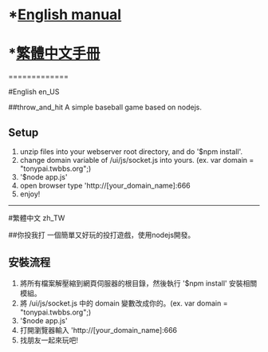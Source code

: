 # *[English manual](https://github.com/tpai/throw_and_hit#english-en_us)
# *[繁體中文手冊](https://github.com/tpai/throw_and_hit#%E7%B9%81%E9%AB%94%E4%B8%AD%E6%96%87-zh_tw)

=============

#English en_US

##throw_and_hit
A simple baseball game based on nodejs.

Setup
-----
1. unzip files into your webserver root directory, and do '$npm install'.
2. change domain variable of /ui/js/socket.js into yours. (ex. var domain = "tonypai.twbbs.org";)
3. '$node app.js'
4. open browser type 'http://[your_domain_name]:666
5. enjoy!

- - -

#繁體中文 zh_TW

##你投我打
一個簡單又好玩的投打遊戲，使用nodejs開發。

安裝流程
--------
1. 將所有檔案解壓縮到網頁伺服器的根目錄，然後執行 '$npm install' 安裝相關模組。
2. 將 /ui/js/socket.js 中的 domain 變數改成你的。(ex. var domain = "tonypai.twbbs.org";)
3. '$node app.js'
4. 打開瀏覽器輸入 'http://[your_domain_name]:666
5. 找朋友一起來玩吧!
